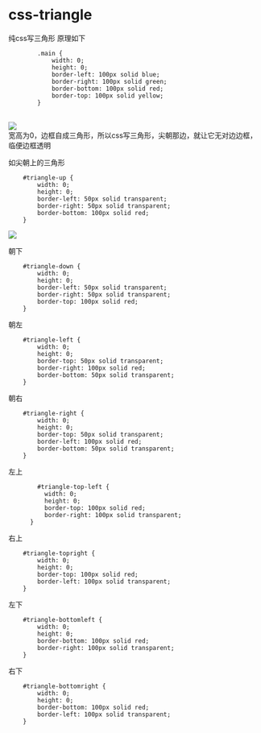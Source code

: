 # css-triangle
纯css写三角形
原理如下

    		.main {
    		    width: 0;
    		    height: 0;
    		    border-left: 100px solid blue;
    		    border-right: 100px solid green;
    		    border-bottom: 100px solid red;
    		    border-top: 100px solid yellow;
    		}
    		
<br>
<img src="https://dongeg.github.io/public-images/css-triangle/832C.tmp.jpg" />
<br />
宽高为0，边框自成三角形，所以css写三角形，尖朝那边，就让它无对边边框，临便边框透明

如尖朝上的三角形

        #triangle-up {
            width: 0;
            height: 0;
            border-left: 50px solid transparent;
            border-right: 50px solid transparent;
            border-bottom: 100px solid red;
        }

<img  src="http://files.jb51.net/file_images/article/201310/201310290941121.jpg?201392994443" />




朝下


        #triangle-down {
            width: 0;
            height: 0;
            border-left: 50px solid transparent;
            border-right: 50px solid transparent;
            border-top: 100px solid red;
        }
        
朝左

        #triangle-left {
            width: 0;
            height: 0;
            border-top: 50px solid transparent;
            border-right: 100px solid red;
            border-bottom: 50px solid transparent;
        }

朝右


        #triangle-right {
            width: 0;
            height: 0;
            border-top: 50px solid transparent;
            border-left: 100px solid red;
            border-bottom: 50px solid transparent;
        }
        
        
        
 左上
    
            #triangle-top-left {
              width: 0;
              height: 0;
              border-top: 100px solid red;
              border-right: 100px solid transparent;
          }




右上

        #triangle-topright {
            width: 0;
            height: 0;
            border-top: 100px solid red;
            border-left: 100px solid transparent; 
        }
        
        
        
左下        
        
        #triangle-bottomleft {
            width: 0;
            height: 0;
            border-bottom: 100px solid red;
            border-right: 100px solid transparent;
        }
        
        
        
        
右下        
        
        #triangle-bottomright {
            width: 0;
            height: 0;
            border-bottom: 100px solid red;
            border-left: 100px solid transparent;
        }
